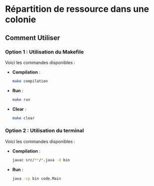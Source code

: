 # Répartition de ressource dans une colonie

## Comment Utiliser

### Option 1 : Utilisation du Makefile

Voici les commandes disponibles :

- **Compilation** :  
  ```bash
  make compilation
  
- **Run** :  
  ```bash
  make run
  
- **Clear** :  
  ```bash
  make clear

### Option 2 : Utilisation du terminal

Voici les commandes disponibles :

- **Compilation** :  
  ```bash
  javac src/**/*.java -d bin
  
- **Run** :  
  ```bash
  java -cp bin code.Main
